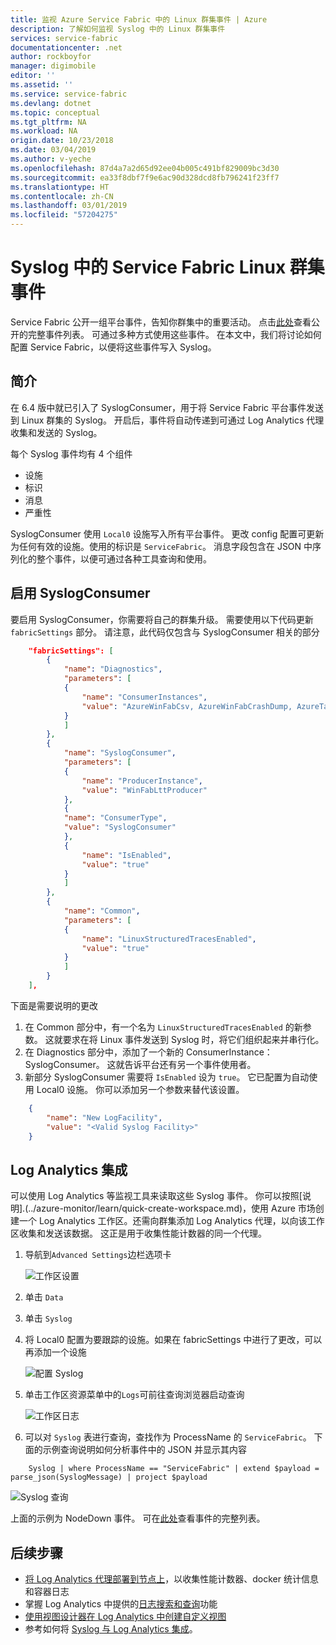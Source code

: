 ```yaml
---
title: 监视 Azure Service Fabric 中的 Linux 群集事件 | Azure
description: 了解如何监视 Syslog 中的 Linux 群集事件
services: service-fabric
documentationcenter: .net
author: rockboyfor
manager: digimobile
editor: ''
ms.assetid: ''
ms.service: service-fabric
ms.devlang: dotnet
ms.topic: conceptual
ms.tgt_pltfrm: NA
ms.workload: NA
origin.date: 10/23/2018
ms.date: 03/04/2019
ms.author: v-yeche
ms.openlocfilehash: 87d4a7a2d65d92ee04b005c491bf829009bc3d30
ms.sourcegitcommit: ea33f8dbf7f9e6ac90d328dcd8fb796241f23ff7
ms.translationtype: HT
ms.contentlocale: zh-CN
ms.lasthandoff: 03/01/2019
ms.locfileid: "57204275"
---
```

# <a name="service-fabric-linux-cluster-events-in-syslog"></a>Syslog 中的 Service Fabric Linux 群集事件

Service Fabric 公开一组平台事件，告知你群集中的重要活动。 点击[此处](service-fabric-diagnostics-event-generation-operational.md)查看公开的完整事件列表。 可通过多种方式使用这些事件。 在本文中，我们将讨论如何配置 Service Fabric，以便将这些事件写入 Syslog。

## <a name="introduction"></a>简介

在 6.4 版中就已引入了 SyslogConsumer，用于将 Service Fabric 平台事件发送到 Linux 群集的 Syslog。 开启后，事件将自动传递到可通过 Log Analytics 代理收集和发送的 Syslog。

每个 Syslog 事件均有 4 个组件
* 设施
* 标识
* 消息
* 严重性

SyslogConsumer 使用 `Local0` 设施写入所有平台事件。 更改 config 配置可更新为任何有效的设施。使用的标识是 `ServiceFabric`。 消息字段包含在 JSON 中序列化的整个事件，以便可通过各种工具查询和使用。 

## <a name="enable-syslogconsumer"></a>启用 SyslogConsumer

要启用 SyslogConsumer，你需要将自己的群集升级。 需要使用以下代码更新 `fabricSettings` 部分。 请注意，此代码仅包含与 SyslogConsumer 相关的部分

```json
    "fabricSettings": [
        {
            "name": "Diagnostics",
            "parameters": [
            {
                "name": "ConsumerInstances",
                "value": "AzureWinFabCsv, AzureWinFabCrashDump, AzureTableWinFabEtwQueryable, SyslogConsumer"
            }
            ]
        },
        {
            "name": "SyslogConsumer",
            "parameters": [
            {
                "name": "ProducerInstance",
                "value": "WinFabLttProducer"
            },
            {
            "name": "ConsumerType",
            "value": "SyslogConsumer"
            },
            {
                "name": "IsEnabled",
                "value": "true"
            }
            ]
        },
        {
            "name": "Common",
            "parameters": [
            {
                "name": "LinuxStructuredTracesEnabled",
                "value": "true"
            }
            ]
        }
    ],
```

下面是需要说明的更改
1. 在 Common 部分中，有一个名为 `LinuxStructuredTracesEnabled` 的新参数。 这就要求在将 Linux 事件发送到 Syslog 时，将它们组织起来并串行化。
2. 在 Diagnostics 部分中，添加了一个新的 ConsumerInstance：SyslogConsumer。 这就告诉平台还有另一个事件使用者。 
3. 新部分 SyslogConsumer 需要将 `IsEnabled` 设为 `true`。 它已配置为自动使用 Local0 设施。 你可以添加另一个参数来替代该设置。

```json
    {
        "name": "New LogFacility",
        "value": "<Valid Syslog Facility>"
    }
```

## <a name="log-analytics-integration"></a>Log Analytics 集成
可以使用 Log Analytics 等监视工具来读取这些 Syslog 事件。 你可以按照[说明].(../azure-monitor/learn/quick-create-workspace.md)，使用 Azure 市场创建一个 Log Analytics 工作区。还需向群集添加 Log Analytics 代理，以向该工作区收集和发送该数据。 这正是用于收集性能计数器的同一个代理。 

1. 导航到`Advanced Settings`边栏选项卡

    ![工作区设置](media/service-fabric-diagnostics-oms-syslog/workspace-settings.png)

2. 单击 `Data`
3. 单击 `Syslog`
4. 将 Local0 配置为要跟踪的设施。如果在 fabricSettings 中进行了更改，可以再添加一个设施

    ![配置 Syslog](media/service-fabric-diagnostics-oms-syslog/syslog-configure.png)
5. 单击工作区资源菜单中的`Logs`可前往查询浏览器启动查询

    ![工作区日志](media/service-fabric-diagnostics-oms-syslog/workspace-logs.png)
6. 可以对 `Syslog` 表进行查询，查找作为 ProcessName 的 `ServiceFabric`。 下面的示例查询说明如何分析事件中的 JSON 并显示其内容

```kusto
    Syslog | where ProcessName == "ServiceFabric" | extend $payload = parse_json(SyslogMessage) | project $payload
```

![Syslog 查询](media/service-fabric-diagnostics-oms-syslog/syslog-query.png)

上面的示例为 NodeDown 事件。 可在[此处](service-fabric-diagnostics-event-generation-operational.md)查看事件的完整列表。

## <a name="next-steps"></a>后续步骤
* [将 Log Analytics 代理部署到节点上](service-fabric-diagnostics-oms-agent.md)，以收集性能计数器、docker 统计信息和容器日志
* 掌握 Log Analytics 中提供的[日志搜索和查询](../log-analytics/log-analytics-log-searches.md)功能
* [使用视图设计器在 Log Analytics 中创建自定义视图](../log-analytics/log-analytics-view-designer.md)
* 参考如何将 [Syslog 与 Log Analytics 集成](../log-analytics/log-analytics-data-sources-syslog.md)。

<!--Update_Description: new articles on service fabric diagnostics oms syslog -->
<!--ms.date: 03/04/2019-->
